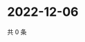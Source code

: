 # 2022-12-06

共 0 条

<!-- BEGIN WEIBO -->
<!-- 最后更新时间 Tue Dec 06 2022 15:00:57 GMT+0800 (China Standard Time) -->

<!-- END WEIBO -->
